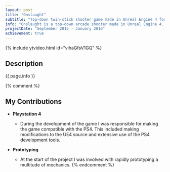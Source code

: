 ```yaml
---
layout: post
title: "Onslaught"
subtitle: "Top-down twin-stick shooter game made in Unreal Engine 4 for mobile devices."
info: "Onslaught is a top-down arcade shooter made in Unreal Engine 4. The game was developed for mobile devices. The player has to shoot and slice through a variety of enemies. Each time the player hits an enemy the players rage-meter will increase. When the rage-meter is filled the player will be able to attack a group of enemies at once using its sword."
projectDate: "September 2015 - January 2016"
achievement: true
---
```

{% include ytvideo.html id="vihaGfsV1GQ" %}
## Description
{{ page.info }} 

{% comment %}
## My Contributions
* __Playstation 4__
  * During the development of the game I was responsible for making the game compatible with the PS4. This included making modifications to the UE4 source and extensive use of the PS4 development tools.
  
* __Prototyping__
  * At the start of the project I was involved with rapidly prototyping a multitude of mechanics.
{% endcomment %}